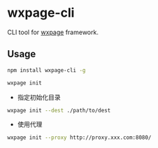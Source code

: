 # wxpage-cli
CLI tool for [wxpage](https://github.com/tvfe/wxpage) framework.

## Usage

```bash
npm install wxpage-cli -g

wxpage init
```

* 指定初始化目录

```bash
wxpage init --dest ./path/to/dest
```

* 使用代理

```bash
wxpage init --proxy http://proxy.xxx.com:8080/
```